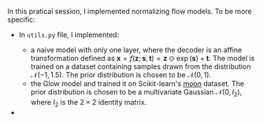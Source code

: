 In this pratical session, I implemented normalizing flow models. To be more specific:

- In `utils.py` file, I implemented:
  - a naive model with only one layer, where the decoder is an affine transformation defined as $\mathbf{x} = f(\mathbf{z}; \mathbf{s}, \mathbf{t}) = \mathbf{z} \odot \exp(\mathbf{s}) + \mathbf{t}$. The model is trained on a dataset containing samples drawn from the distribution $\mathcal{N}(-1, 1.5)$. The prior distribution is chosen to be $\mathcal{N}(0, 1)$.
  - the Glow model and trained it on Scikit-learn's [moon](https://scikit-learn.org/stable/modules/generated/sklearn.datasets.make_moons.html) dataset. The prior distribution is chosen to be a multivariate Gaussian $\mathcal{N}(0, I_2)$, where $I_2$ is the $2 \times 2$ identity matrix.

- 
